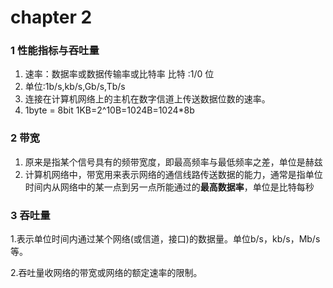 # chapter 2

### 1 性能指标与吞吐量

1. 速率：数据率或数据传输率或比特率 比特 :1/0 位 
2. 单位:1b/s,kb/s,Gb/s,Tb/s 
3. 连接在计算机网络上的主机在数字信道上传送数据位数的速率。 
4. 1byte = 8bit 1KB=2^10B=1024B=1024\*8b

### 2 带宽

1. 原来是指某个信号具有的频带宽度，即最高频率与最低频率之差，单位是赫兹 
2. 计算机网络中，带宽用来表示网络的通信线路传送数据的能力，通常是指单位时间内从网络中的某一点到另一点所能通过的**最高数据率**，单位是比特每秒 

### 3 吞吐量

1.表示单位时间内通过某个网络\(或信道，接口\)的数据量。单位b/s，kb/s，Mb/s等。 

2.吞吐量收网络的带宽或网络的额定速率的限制。 


